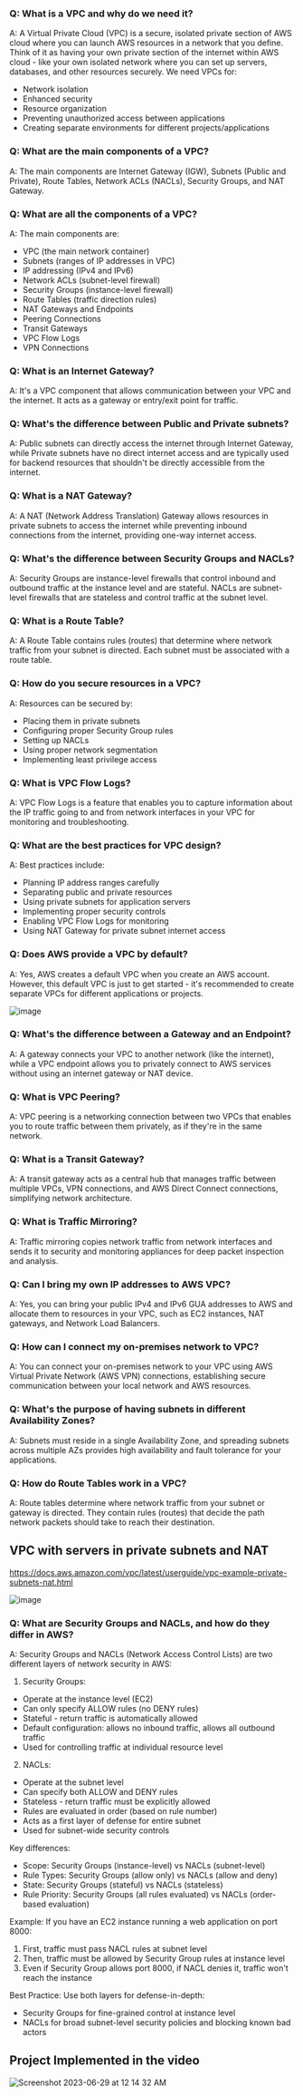 ### Q: What is a VPC and why do we need it?
A: A Virtual Private Cloud (VPC) is a secure, isolated private section of AWS cloud where you can launch AWS resources in a network that you define. Think of it as having your own private section of the internet within AWS cloud - like your own isolated network where you can set up servers, databases, and other resources securely. We need VPCs for:
- Network isolation
- Enhanced security
- Resource organization
- Preventing unauthorized access between applications
- Creating separate environments for different projects/applications

### Q: What are the main components of a VPC?
A: The main components are Internet Gateway (IGW), Subnets (Public and Private), Route Tables, Network ACLs (NACLs), Security Groups, and NAT Gateway.

### Q: What are all the components of a VPC?
A: The main components are:
- VPC (the main network container)
- Subnets (ranges of IP addresses in VPC)
- IP addressing (IPv4 and IPv6)
- Network ACLs (subnet-level firewall)
- Security Groups (instance-level firewall)
- Route Tables (traffic direction rules)
- NAT Gateways and Endpoints
- Peering Connections
- Transit Gateways
- VPC Flow Logs
- VPN Connections

### Q: What is an Internet Gateway?
A: It's a VPC component that allows communication between your VPC and the internet. It acts as a gateway or entry/exit point for traffic.

### Q: What's the difference between Public and Private subnets?
A: Public subnets can directly access the internet through Internet Gateway, while Private subnets have no direct internet access and are typically used for backend resources that shouldn't be directly accessible from the internet.

### Q: What is a NAT Gateway?
A: A NAT (Network Address Translation) Gateway allows resources in private subnets to access the internet while preventing inbound connections from the internet, providing one-way internet access.

### Q: What's the difference between Security Groups and NACLs?
A: Security Groups are instance-level firewalls that control inbound and outbound traffic at the instance level and are stateful. NACLs are subnet-level firewalls that are stateless and control traffic at the subnet level.

### Q: What is a Route Table?
A: A Route Table contains rules (routes) that determine where network traffic from your subnet is directed. Each subnet must be associated with a route table.

### Q: How do you secure resources in a VPC?
A: Resources can be secured by:
- Placing them in private subnets
- Configuring proper Security Group rules
- Setting up NACLs
- Using proper network segmentation
- Implementing least privilege access

### Q: What is VPC Flow Logs?
A: VPC Flow Logs is a feature that enables you to capture information about the IP traffic going to and from network interfaces in your VPC for monitoring and troubleshooting.

### Q: What are the best practices for VPC design?
A: Best practices include:
- Planning IP address ranges carefully
- Separating public and private resources
- Using private subnets for application servers
- Implementing proper security controls
- Enabling VPC Flow Logs for monitoring
- Using NAT Gateway for private subnet internet access

### Q: Does AWS provide a VPC by default?
A: Yes, AWS creates a default VPC when you create an AWS account. However, this default VPC is just to get started - it's recommended to create separate VPCs for different applications or projects.

![image](https://github.com/iam-veeramalla/aws-devops-zero-to-hero/assets/43399466/12cc10b6-724c-42c9-b07b-d8a7ce124e24)

### Q: What's the difference between a Gateway and an Endpoint?
A: A gateway connects your VPC to another network (like the internet), while a VPC endpoint allows you to privately connect to AWS services without using an internet gateway or NAT device.

### Q: What is VPC Peering?
A: VPC peering is a networking connection between two VPCs that enables you to route traffic between them privately, as if they're in the same network.

### Q: What is a Transit Gateway?
A: A transit gateway acts as a central hub that manages traffic between multiple VPCs, VPN connections, and AWS Direct Connect connections, simplifying network architecture.

### Q: What is Traffic Mirroring?
A: Traffic mirroring copies network traffic from network interfaces and sends it to security and monitoring appliances for deep packet inspection and analysis.

### Q: Can I bring my own IP addresses to AWS VPC?
A: Yes, you can bring your public IPv4 and IPv6 GUA addresses to AWS and allocate them to resources in your VPC, such as EC2 instances, NAT gateways, and Network Load Balancers.

### Q: How can I connect my on-premises network to VPC?
A: You can connect your on-premises network to your VPC using AWS Virtual Private Network (AWS VPN) connections, establishing secure communication between your local network and AWS resources.

### Q: What's the purpose of having subnets in different Availability Zones?
A: Subnets must reside in a single Availability Zone, and spreading subnets across multiple AZs provides high availability and fault tolerance for your applications.

### Q: How do Route Tables work in a VPC?
A: Route tables determine where network traffic from your subnet or gateway is directed. They contain rules (routes) that decide the path network packets should take to reach their destination.

## VPC with servers in private subnets and NAT

https://docs.aws.amazon.com/vpc/latest/userguide/vpc-example-private-subnets-nat.html

![image](https://github.com/iam-veeramalla/aws-devops-zero-to-hero/assets/43399466/89d8316e-7b70-4821-a6bf-67d1dcc4d2fb)

### Q: What are Security Groups and NACLs, and how do they differ in AWS?
A: Security Groups and NACLs (Network Access Control Lists) are two different layers of network security in AWS:

1. Security Groups:
- Operate at the instance level (EC2)
- Can only specify ALLOW rules (no DENY rules)
- Stateful - return traffic is automatically allowed
- Default configuration: allows no inbound traffic, allows all outbound traffic
- Used for controlling traffic at individual resource level

2. NACLs:
- Operate at the subnet level
- Can specify both ALLOW and DENY rules
- Stateless - return traffic must be explicitly allowed
- Rules are evaluated in order (based on rule number)
- Acts as a first layer of defense for entire subnet
- Used for subnet-wide security controls

Key differences:
- Scope: Security Groups (instance-level) vs NACLs (subnet-level)
- Rule Types: Security Groups (allow only) vs NACLs (allow and deny)
- State: Security Groups (stateful) vs NACLs (stateless)
- Rule Priority: Security Groups (all rules evaluated) vs NACLs (order-based evaluation)

Example:
If you have an EC2 instance running a web application on port 8000:
1. First, traffic must pass NACL rules at subnet level
2. Then, traffic must be allowed by Security Group rules at instance level
3. Even if Security Group allows port 8000, if NACL denies it, traffic won't reach the instance

Best Practice:
Use both layers for defense-in-depth:
- Security Groups for fine-grained control at instance level
- NACLs for broad subnet-level security policies and blocking known bad actors

## Project Implemented in the video


![Screenshot 2023-06-29 at 12 14 32 AM](https://github.com/iam-veeramalla/aws-devops-zero-to-hero/assets/43399466/30bbc9e8-6502-438b-8adf-ece8b81edce9)
